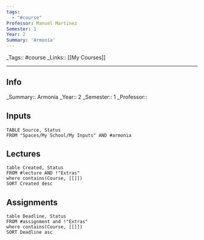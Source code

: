 ```yaml
---
tags:
  - "#course"
Professor: Manuel Martínez
Semester: 1
Year: 2
Summary: 'Armonía'
---
```

\_Tags::  #course
\_Links::  [[My Courses]]
___

## Info
\_Summary::  Armonía
\_Year:: 2 
\_Semester:: 1
\_Professor:: 

## Inputs
```dataview
TABLE Source, Status 
FROM "Spaces/My School/My Inputs" AND #armonia
```

## Lectures
```dataview
table Created, Status
FROM #lecture AND !"Extras"
where contains(Course, [[]])
SORT Created desc
```

## Assignments 
```dataview
table Deadline, Status
FROM #assignment and !"Extras"
where contains(Course, [[]])
SORT Deadline asc
```
